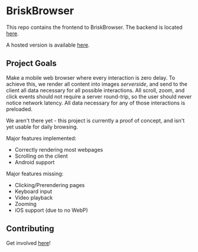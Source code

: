 # BriskBrowser

This repo contains the frontend to BriskBrowser.  The backend is located [here](https://github.com/BriskBrowser/chromium).

A hosted version is available [here](https://briskbrowser.omattos.com).

## Project Goals

Make a mobile web browser where every interaction is zero delay.   To achieve this, we render all content into images *serverside*, and send to the client all data necessary for all possible interactions.   All scroll, zoom, and click events should not require a server round-trip, so the user should never notice network latency.  All data necessary for any of those interactions is preloaded.

We aren't there yet - this project is currently a proof of concept, and isn't yet usable for daily browsing.

Major features implemented:

 * Correctly rendering most webpages
 * Scrolling on the client
 * Android support

Major features missing:

 * Clicking/Prerendering pages
 * Keyboard input
 * Video playback
 * Zooming
 * iOS support (due to no WebP)

## Contributing

Get involved [here](docs/contributing.md)!

